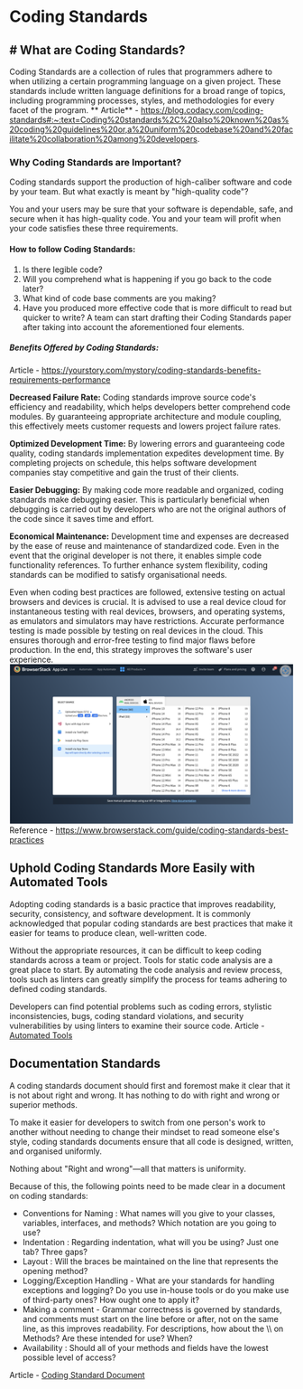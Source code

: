 # Coding Standards

## # What are Coding Standards? 
Coding Standards are a collection of rules that programmers adhere to when utilizing a certain programming language on a given project. These standards include written language definitions for a broad range of topics, including programming processes, styles, and methodologies for every facet of the program.
** Article** - https://blog.codacy.com/coding-standards#:~:text=Coding%20standards%2C%20also%20known%20as%20coding%20guidelines%20or,a%20uniform%20codebase%20and%20facilitate%20collaboration%20among%20developers. 

### Why Coding Standards are Important? 
Coding standards support the production of high-caliber software and code by your team. But what exactly is meant by "high-quality code"?

You and your users may be sure that your software is dependable, safe, and secure when it has high-quality code. You and your team will profit when your code satisfies these three requirements.

#### How to follow Coding Standards:
1. Is there legible code?
2. Will you comprehend what is happening if you go back to the code later?
3. What kind of code base comments are you making?
4. Have you produced more effective code that is more difficult to read but quicker to write?
A team can start drafting their Coding Standards paper after taking into account the aforementioned four elements.

##### Benefits Offered by Coding Standards: 
Article - https://yourstory.com/mystory/coding-standards-benefits-requirements-performance

**Decreased Failure Rate:** Coding standards improve source code's efficiency and readability, which helps developers better comprehend code modules. By guaranteeing appropriate architecture and module coupling, this effectively meets customer requests and lowers project failure rates.

**Optimized Development Time:** By lowering errors and guaranteeing code quality, coding standards implementation expedites development time. By completing projects on schedule, this helps software development companies stay competitive and gain the trust of their clients.

**Easier Debugging:** By making code more readable and organized, coding standards make debugging easier. This is particularly beneficial when debugging is carried out by developers who are not the original authors of the code since it saves time and effort.

**Economical Maintenance:** Development time and expenses are decreased by the ease of reuse and maintenance of standardized code. Even in the event that the original developer is not there, it enables simple code functionality references. To further enhance system flexibility, coding standards can be modified to satisfy organisational needs.

Even when coding best practices are followed, extensive testing on actual browsers and devices is crucial. It is advised to use a real device cloud for instantaneous testing with real devices, browsers, and operating systems, as emulators and simulators may have restrictions. Accurate performance testing is made possible by testing on real devices in the cloud. This ensures thorough and error-free testing to find major flaws before production. In the end, this strategy improves the software's user experience.
![alt text](<Screenshot 2024-03-18 222540.png>) 
Reference - https://www.browserstack.com/guide/coding-standards-best-practices 

## Uphold Coding Standards More Easily with Automated Tools
Adopting coding standards is a basic practice that improves readability, security, consistency, and software development. It is commonly acknowledged that popular coding standards are best practices that make it easier for teams to produce clean, well-written code.  

Without the appropriate resources, it can be difficult to keep coding standards across a team or project. Tools for static code analysis are a great place to start. By automating the code analysis and review process, tools such as linters can greatly simplify the process for teams adhering to defined coding standards.

Developers can find potential problems such as coding errors, stylistic inconsistencies, bugs, coding standard violations, and security vulnerabilities by using linters to examine their source code.
Article - [Automated Tools](https://blog.codacy.com/coding-standards#FollowLanguageSpecificStandards%C2%A0)

## Documentation Standards
A coding standards document should first and foremost make it clear that it is not about right and wrong. It has nothing to do with right and wrong or superior methods.

To make it easier for developers to switch from one person's work to another without needing to change their mindset to read someone else's style, coding standards documents ensure that all code is designed, written, and organised uniformly.


Nothing about "Right and wrong"—all that matters is uniformity.

Because of this, the following points need to be made clear in a document on coding standards:

- Conventions for Naming : What names will you give to your classes, variables, interfaces, and methods? Which notation are you going to use?
- Indentation : Regarding indentation, what will you be using? Just one tab? Three gaps?
- Layout : Will the braces be maintained on the line that represents the opening method? 
- Logging/Exception Handling - What are your standards for handling exceptions and logging? Do you use in-house tools or do you make use of third-party ones? How ought one to apply it?
- Making a comment - Grammar correctness is governed by standards, and comments must start on the line before or after, not on the same line, as this improves readability. 
For descriptions, how about the \\\ on Methods? Are these intended for use? When?
- Availability : Should all of your methods and fields have the lowest possible level of access?

Article - [Coding Standard Document](https://softwareengineering.stackexchange.com/questions/196706/creating-a-coding-standards-document)




